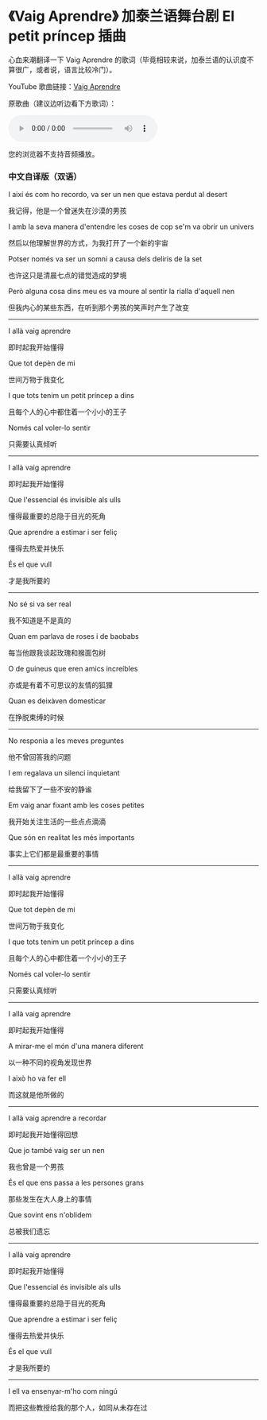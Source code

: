 # 《Vaig Aprendre》 加泰兰语舞台剧 El petit príncep 插曲

心血来潮翻译一下 Vaig Aprendre 的歌词（毕竟相较来说，加泰兰语的认识度不算很广，或者说，语言比较冷门）。

YouTube 歌曲链接：[Vaig Aprendre](https://youtu.be/J0fyNiYIgEc)

原歌曲（建议边听边看下方歌词）：

<audio controls="controls"><source type="audio/mp3" src="https://blog.zminutes.com/resources/Vaig Aprendre.mp3"></source>   <source type="audio/ogg" src="filename.ogg"></source><p>您的浏览器不支持音频播放。</p> </audio>

### 中文自译版（双语）

I així és com ho recordo, va ser un nen que estava perdut al desert

我记得，他是一个曾迷失在沙漠的男孩

I amb la seva manera d'entendre les coses de cop se'm va obrir un univers

然后以他理解世界的方式，为我打开了一个新的宇宙

Potser només va ser un somni a causa dels deliris de la set

也许这只是清晨七点的错觉造成的梦境

Però alguna cosa dins meu es va moure al sentir la rialla d'aquell nen

但我内心的某些东西，在听到那个男孩的笑声时产生了改变

----

I allà vaig aprendre

即时起我开始懂得

Que tot depèn de mi

世间万物于我变化

I que tots tenim un petit príncep a dins

且每个人的心中都住着一个小小的王子

Només cal voler-lo sentir

只需要认真倾听

----

I allà vaig aprendre

即时起我开始懂得

Que l'essencial és invisible als ulls

懂得最重要的总隐于目光的死角

Que aprendre a estimar i ser feliç

懂得去热爱并快乐

És el que vull

才是我所要的

----

No sé si va ser real

我不知道是不是真的

Quan em parlava de roses i de baobabs

每当他跟我谈起玫瑰和猴面包树

O de guineus que eren amics increíbles

亦或是有着不可思议的友情的狐狸

Quan es deixàven domesticar

在挣脱束缚的时候

----

No responia a les meves preguntes

他不曾回答我的问题

I em regalava un silenci inquietant

给我留下了一些不安的静谧

Em vaig anar fixant amb les coses petites

我开始关注生活的一些点点滴滴

Que són en realitat les més importants

事实上它们都是最重要的事情

----

I allà vaig aprendre

即时起我开始懂得

Que tot depèn de mi

世间万物于我变化

I que tots tenim un petit príncep a dins

且每个人的心中都住着一个小小的王子

Només cal voler-lo sentir

只需要认真倾听

---

I allà vaig aprendre

即时起我开始懂得

A mirar-me el món d'una manera diferent

以一种不同的视角发现世界

I això ho va fer ell

而这就是他所做的

---

I allà vaig aprendre a recordar

即时起我开始懂得回想

Que jo també vaig ser un nen

我也曾是一个男孩

És el que ens passa a les persones grans

那些发生在大人身上的事情

Que sovint ens n'oblidem

总被我们遗忘

----

I allà vaig aprendre

即时起我开始懂得

Que l'essencial és invisible als ulls

懂得最重要的总隐于目光的死角

Que aprendre a estimar i ser feliç

懂得去热爱并快乐

És el que vull

才是我所要的

----

I ell va ensenyar-m'ho com ningú

而把这些教授给我的那个人，如同从未存在过